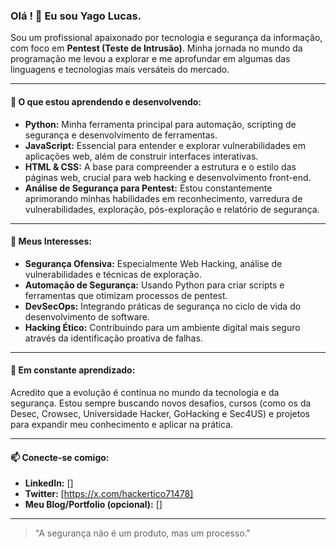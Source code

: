 ### Olá ! 👋 Eu sou Yago Lucas.

Sou um profissional apaixonado por tecnologia e segurança da informação, com foco em **Pentest (Teste de Intrusão)**. Minha jornada no mundo da programação me levou a explorar e me aprofundar em algumas das linguagens e tecnologias mais versáteis do mercado.

---

#### 🚀 O que estou aprendendo e desenvolvendo:

* **Python:** Minha ferramenta principal para automação, scripting de segurança e desenvolvimento de ferramentas.
* **JavaScript:** Essencial para entender e explorar vulnerabilidades em aplicações web, além de construir interfaces interativas.
* **HTML & CSS:** A base para compreender a estrutura e o estilo das páginas web, crucial para web hacking e desenvolvimento front-end.
* **Análise de Segurança para Pentest:** Estou constantemente aprimorando minhas habilidades em reconhecimento, varredura de vulnerabilidades, exploração, pós-exploração e relatório de segurança.

---

#### 🔭 Meus Interesses:

* **Segurança Ofensiva:** Especialmente Web Hacking, análise de vulnerabilidades e técnicas de exploração.
* **Automação de Segurança:** Usando Python para criar scripts e ferramentas que otimizam processos de pentest.
* **DevSecOps:** Integrando práticas de segurança no ciclo de vida do desenvolvimento de software.
* **Hacking Ético:** Contribuindo para um ambiente digital mais seguro através da identificação proativa de falhas.

---

#### 🌱 Em constante aprendizado:

Acredito que a evolução é contínua no mundo da tecnologia e da segurança. Estou sempre buscando novos desafios, cursos (como os da Desec, Crowsec, Universidade Hacker, GoHacking e Sec4US) e projetos para expandir meu conhecimento e aplicar na prática.

---

#### 📫 Conecte-se comigo:

* **LinkedIn:** []
* **Twitter:** [https://x.com/hackertico71478]
* **Meu Blog/Portfolio (opcional):** []

---

> "A segurança não é um produto, mas um processo."
